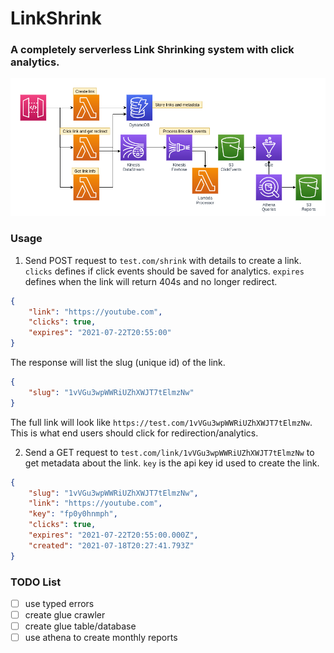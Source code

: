 # LinkShrink
### A completely serverless Link Shrinking system with click analytics.

![diagram](./LinkShrink.png)

### Usage

1. Send POST request to `test.com/shrink` with details to create a link. `clicks` defines if click events should be saved for analytics. `expires` defines when the link will return 404s and no longer redirect.

```json
{
    "link": "https://youtube.com",
    "clicks": true,
    "expires": "2021-07-22T20:55:00"
}
```

The response will list the slug (unique id) of the link.
```json
{
    "slug": "1vVGu3wpWWRiUZhXWJT7tElmzNw"
}
```
The full link will look like `https://test.com/1vVGu3wpWWRiUZhXWJT7tElmzNw`. This is what end users should click for redirection/analytics.

2. Send a GET request to `test.com/link/1vVGu3wpWWRiUZhXWJT7tElmzNw` to get metadata about the link. `key` is the api key id used to create the link.
```json
{
    "slug": "1vVGu3wpWWRiUZhXWJT7tElmzNw",
    "link": "https://youtube.com",
    "key": "fp0y0hnmph",
    "clicks": true,
    "expires": "2021-07-22T20:55:00.000Z",
    "created": "2021-07-18T20:27:41.793Z"
}
```

### TODO List
- [ ] use typed errors
- [ ] create glue crawler
- [ ] create glue table/database
- [ ] use athena to create monthly reports